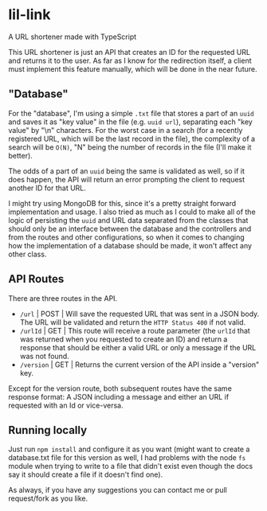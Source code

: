 # lil-link
A URL shortener made with TypeScript

This URL shortener is just an API that creates an ID for the requested URL and returns it to the user. As far as I know for the redirection itself, 
a client must implement this feature manually, which will be done in the near future. 

## "Database"

For the "database", I'm using a simple `.txt` file that stores a part of an `uuid` and saves it as "key value" in the file (e.g. `uuid url`), separating each "key value" by "\n" characters. For the worst case in a search (for
a recently registered URL, which will be the last record in the file), the complexity of a search will be `O(N)`, "N" being the number of records in the file (I'll make it better).

The odds of a part of an `uuid` being the same is validated as well, so if it does happen, the API will return an error prompting the client to request another ID for that URL.

I might try using MongoDB for this, since it's a pretty straight forward implementation and usage. I also tried as much as I could to make all of the logic of persisting the 
`uuid` and URL data separated from the classes that should only be an interface between the database and the controllers and from the routes and other configurations, so when it comes to changing
how the implementation of a database should be made, it won't affect any other class.


## API Routes

There are three routes in the API. 
- `/url` | POST | Will save the requested URL that was sent in a JSON body. The URL will be validated and return the `HTTP Status 400` if not valid.
- `/urlId` | GET | This route will receive a route parameter (the `urlId` that was returned when you requested to create an ID) and return a response that should be either a valid URL or only a message if the URL was not found.
- `/version` | GET | Returns the current version of the API inside a "version" key. 

Except for the version route, both subsequent routes have the same response format: A JSON including a message and either an URL if requested with an Id or vice-versa.

## Running locally

Just run `npm install` and configure it as you want (might want to create a database.txt file for this version as well, I had problems with the node `fs` module when trying to write to a file that didn't exist even though the docs say it should create a file if it doesn't find one).

As always, if you have any suggestions you can contact me or pull request/fork as you like.
